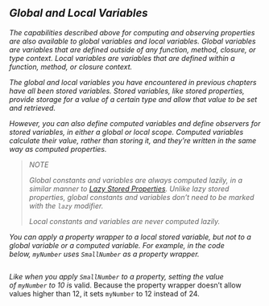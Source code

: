 ## *Global and Local Variables*

*The capabilities described above for computing and observing properties are also available to global variables and local variables. Global variables are variables that are defined outside of any function, method, closure, or type context. Local variables are variables that are defined within a function, method, or closure context.*

*The global and local variables you have encountered in previous chapters have all been stored variables. Stored variables, like stored properties, provide storage for a value of a certain type and allow that value to be set and retrieved.*

*However, you can also define computed variables and define observers for stored variables, in either a global or local scope. Computed variables calculate their value, rather than storing it, and they’re written in the same way as computed properties.*

> *NOTE*
> 
> *Global constants and variables are always computed lazily, in a similar manner to [Lazy Stored Properties](https://docs.swift.org/swift-book/LanguageGuide/Properties.html#ID257). Unlike lazy stored properties, global constants and variables don’t need to be marked with the `lazy` modifier.*
> 
> *Local constants and variables are never computed lazily.*

*You can apply a property wrapper to a local stored variable, but not to a global variable or a computed variable. For example, in the code below, `myNumber` uses `SmallNumber` as a property wrapper.*

```swift

```

*Like when you apply `SmallNumber` to a property, setting the value of `myNumber` to 10 i*s valid. Because the property wrapper doesn’t allow values higher than 12, it sets `myNumber` to 12 instead of 24.
